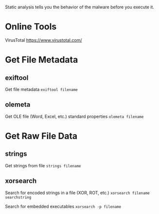 Static analysis tells you the behavior of the malware before you execute it.

# Online Tools

VirusTotal
https://www.virustotal.com/

# Get File Metadata

## exiftool

Get file metadata
`exiftool filename`

## olemeta

Get OLE file (Word, Excel, etc.) standard properties
`olemeta filename`

# Get Raw File Data

## strings

Get strings from file
`strings filename`

## xorsearch

Search for encoded strings in a file (XOR, ROT, etc.)
`xorsearch filename searchstring`

Search for embedded executables
`xorsearch -p filename`
